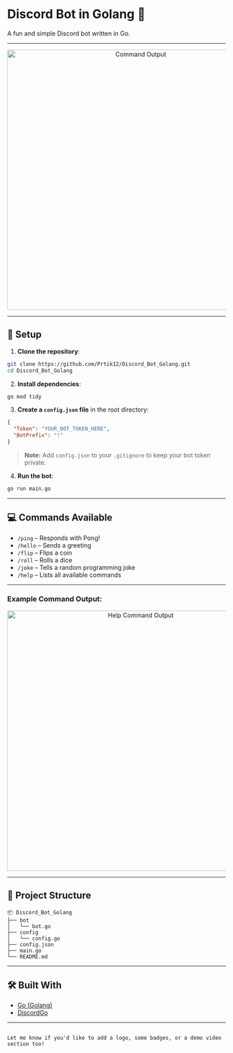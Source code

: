 
# Discord Bot in Golang 🤖

A fun and simple Discord bot written in Go.

---
<p align="center">
  <img width="600" alt="Command Output" src="https://github.com/user-attachments/assets/481c407c-4052-4a94-b426-d7ea78f7bbf5" />
</p>

---

## 🔧 Setup

1. **Clone the repository**:

```bash
git clone https://github.com/Prtik12/Discord_Bot_Golang.git
cd Discord_Bot_Golang
```

2. **Install dependencies**:

```bash
go mod tidy
```

3. **Create a `config.json` file** in the root directory:

```json
{
  "Token": "YOUR_BOT_TOKEN_HERE",
  "BotPrefix": "!"
}
```

> **Note:** Add `config.json` to your `.gitignore` to keep your bot token private.

4. **Run the bot**:

```bash
go run main.go
```

---

## 💻 Commands Available

- `/ping` – Responds with Pong!
- `/hello` – Sends a greeting
- `/flip` – Flips a coin
- `/roll` – Rolls a dice
- `/joke` – Tells a random programming joke
- `/help` – Lists all available commands

---


### Example Command Output:
<p align="center">
  <img width="600" alt="Help Command Output" src="https://github.com/user-attachments/assets/332666b7-fdfc-4f96-90ab-bbb7812636bb" />
</p>

---

## 📂 Project Structure

```
📦 Discord_Bot_Golang
├── bot
│   └── bot.go
├── config
│   └── config.go
├── config.json
├── main.go
└── README.md
```

---

## 🛠️ Built With

- [Go (Golang)](https://golang.org/)
- [DiscordGo](https://github.com/bwmarrin/discordgo)

---
```

Let me know if you'd like to add a logo, some badges, or a demo video section too!
